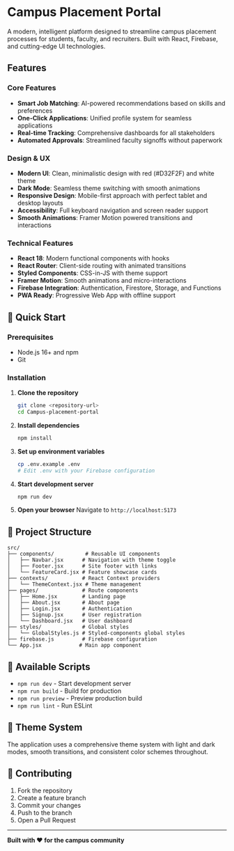 # Campus Placement Portal

A modern, intelligent platform designed to streamline campus placement processes for students, faculty, and recruiters. Built with React, Firebase, and cutting-edge UI technologies.

## Features

### Core Features
- **Smart Job Matching**: AI-powered recommendations based on skills and preferences
- **One-Click Applications**: Unified profile system for seamless applications
- **Real-time Tracking**: Comprehensive dashboards for all stakeholders
- **Automated Approvals**: Streamlined faculty signoffs without paperwork

### Design & UX
- **Modern UI**: Clean, minimalistic design with red (#D32F2F) and white theme
- **Dark Mode**: Seamless theme switching with smooth animations
- **Responsive Design**: Mobile-first approach with perfect tablet and desktop layouts
- **Accessibility**: Full keyboard navigation and screen reader support
- **Smooth Animations**: Framer Motion powered transitions and interactions

### Technical Features
- **React 18**: Modern functional components with hooks
- **React Router**: Client-side routing with animated transitions
- **Styled Components**: CSS-in-JS with theme support
- **Framer Motion**: Smooth animations and micro-interactions
- **Firebase Integration**: Authentication, Firestore, Storage, and Functions
- **PWA Ready**: Progressive Web App with offline support

## 🚀 Quick Start

### Prerequisites
- Node.js 16+ and npm
- Git

### Installation

1. **Clone the repository**
   ```bash
   git clone <repository-url>
   cd Campus-placement-portal
   ```

2. **Install dependencies**
   ```bash
   npm install
   ```

3. **Set up environment variables**
   ```bash
   cp .env.example .env
   # Edit .env with your Firebase configuration
   ```

4. **Start development server**
   ```bash
   npm run dev
   ```

5. **Open your browser**
   Navigate to `http://localhost:5173`

## 📁 Project Structure

```
src/
├── components/          # Reusable UI components
│   ├── Navbar.jsx      # Navigation with theme toggle
│   ├── Footer.jsx      # Site footer with links
│   └── FeatureCard.jsx # Feature showcase cards
├── contexts/           # React Context providers
│   └── ThemeContext.jsx # Theme management
├── pages/              # Route components
│   ├── Home.jsx        # Landing page
│   ├── About.jsx       # About page
│   ├── Login.jsx       # Authentication
│   ├── Signup.jsx      # User registration
│   └── Dashboard.jsx   # User dashboard
├── styles/             # Global styles
│   └── GlobalStyles.js # Styled-components global styles
├── firebase.js         # Firebase configuration
└── App.jsx            # Main app component
```

## 🔧 Available Scripts

- `npm run dev` - Start development server
- `npm run build` - Build for production
- `npm run preview` - Preview production build
- `npm run lint` - Run ESLint

## 🎨 Theme System

The application uses a comprehensive theme system with light and dark modes, smooth transitions, and consistent color schemes throughout.

## 🤝 Contributing

1. Fork the repository
2. Create a feature branch
3. Commit your changes
4. Push to the branch
5. Open a Pull Request

---

**Built with ❤️ for the campus community**
